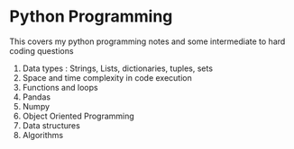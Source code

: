 # Python Programming

This covers my python programming notes and some intermediate to hard coding questions

1. Data types : Strings, Lists, dictionaries, tuples, sets
2. Space and time complexity in code execution
3. Functions and loops
4. Pandas
5. Numpy
6. Object Oriented Programming
7. Data structures
8. Algorithms
